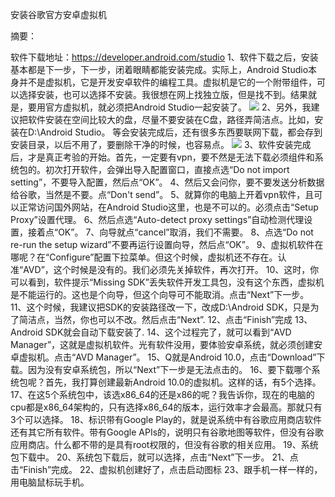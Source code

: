 安装谷歌官方安卓虚拟机

摘要：

软件下载地址：https://developer.android.com/studio
1、软件下载之后，安装基本都是下一步，下一步，闭着眼睛都能安装完成。实际上，Android Studio本身并不是虚拟机，它是开发安卓软件的编程工具。虚拟机是它的一个附带组件，可以选择安装，也可以选择不安装。我很想在网上找独立版，但是找不到。结果就是，要用官方虚拟机，就必须把Android Studio一起安装了。
![](https://i.imgur.com/DFReX6w.jpg)
2、另外，我建议把软件安装在空间比较大的盘，尽量不要安装在C盘，路径弄简洁点。比如，安装在D:\Android Studio。
等会安装完成后，还有很多东西要联网下载，都会存到安装目录，以后不用了，要删除干净的时候，也容易点。
![](https://i.imgur.com/zY8mifE.jpg)
3、软件安装完成后，才是真正考验的开始。首先，一定要有vpn，要不然是无法下载必须组件和系统包的。初次打开软件，会弹出导入配置窗口，直接点选“Do not import setting”，不要导入配置，然后点“OK”。
4、然后又会问你，要不要发送分析数据给谷歌，当然是不要。点“Don't send”。
5、就算你的电脑上开着vpn软件，且可以正常访问国外网站，在Android Studio这里，也是不可以的。必须点击“Setup Proxy”设置代理。
6、然后点选“Auto-detect proxy settings”自动检测代理设置，接着点“OK”。
7、向导就点“cancel”取消，我们不需要。
8、点选“Do not re-run the setup wizard”不要再运行设置向导，然后点“OK”。
9、虚拟机软件在哪呢？在“Configure”配置下拉菜单。但这个时候，虚拟机还不存在。认准“AVD”，这个时候是没有的。我们必须先关掉软件，再次打开。
10、这时，你可以看到，软件提示“Missing SDK”丢失软件开发工具包，没有这个东西，虚拟机是不能运行的。这也是个向导，但这个向导可不能取消。点击“Next”下一步。
11、这个时候，我建议把SDK的安装路径改一下，改成D:\Android SDK，只是为了简洁点，当然，你也可以不改。然后点击“Next”.
12、点击“Finish”完成
13、Android SDK就会自动下载安装了.
14、这个过程完了，就可以看到“AVD Manager”，这就是虚拟机软件。光有软件没用，要体验安卓系统，就必须创建安卓虚拟机。点击“AVD Manager”。
15、Q就是Android 10.0，点击“Download”下载。因为没有安卓系统包，所以“Next”下一步是无法点击的。
16、要下载哪个系统包呢？首先，我打算创建最新Android 10.0的虚拟机。这样的话，有5个选择。
17、在这5个系统包中，该选x86_64的还是x86的呢？我告诉你，现在的电脑的cpu都是x86_64架构的，只有选择x86_64的版本，运行效率才会最高。那就只有3个可以选择。
18、标识带有Google Play的，就是说系统中有谷歌应用商店软件还有其它所有软件。带有Google APIs的，说明只有谷歌地图等软件，但没有谷歌应用商店。什么都不带的是具有root权限的，但没有谷歌的相关应用。
19、系统包下载中。
20、系统包下载后，就可以选择，点击“Next”下一步。
21、点击“Finish”完成。
22、虚拟机创建好了，点击启动图标
23、跟手机一样一样的，用电脑鼠标玩手机。
